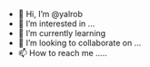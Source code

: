 - 👋 Hi, I’m @yalrob 
- 👀 I’m interested in ...
- 🌱 I’m currently learning 
- 💞️ I’m looking to collaborate on ...
- 📫 How to reach me .....

<!---
yalrob/yalrob is a ✨ special ✨ repository because its `README.md` (this file) appears on your GitHub profile.
You can click the Preview link to take a look at your changes.
--->
